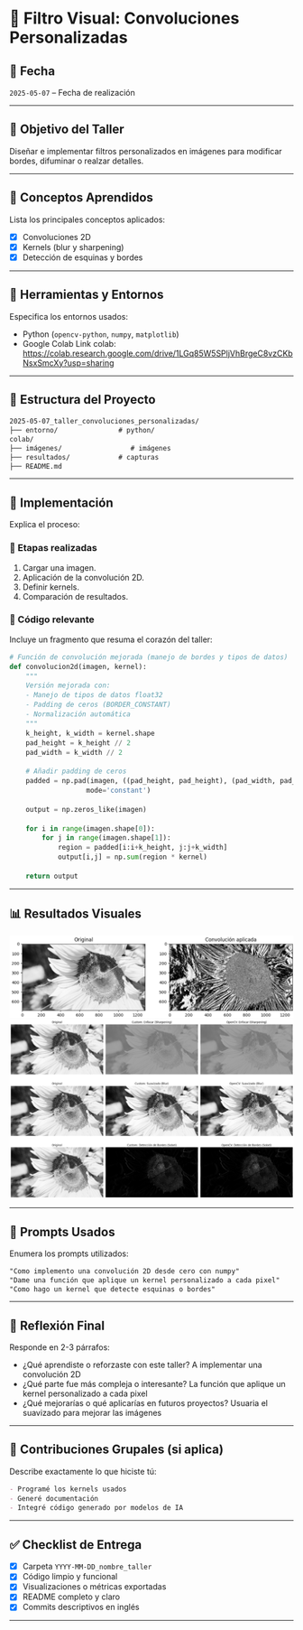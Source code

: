 # 🧪 Filtro Visual: Convoluciones Personalizadas

## 📅 Fecha
`2025-05-07` – Fecha de realización

---

## 🎯 Objetivo del Taller
Diseñar e implementar filtros personalizados en imágenes para modificar bordes, difuminar o realzar detalles.

---

## 🧠 Conceptos Aprendidos

Lista los principales conceptos aplicados:

- [x] Convoluciones 2D
- [x] Kernels (blur y sharpening)
- [x] Detección de esquinas y bordes

---

## 🔧 Herramientas y Entornos

Especifica los entornos usados:

- Python (`opencv-python`, `numpy`, `matplotlib`)
- Google Colab
Link colab: https://colab.research.google.com/drive/1LGq85W5SPljVhBrgeC8vzCKbNsxSmcXy?usp=sharing

---

## 📁 Estructura del Proyecto

```
2025-05-07_taller_convoluciones_personalizadas/
├── entorno/               # python/ 
colab/
├── imágenes/                 # imágenes
├── resultados/            # capturas
├── README.md
```

---

## 🧪 Implementación

Explica el proceso:

### 🔹 Etapas realizadas
1. Cargar una imagen.
2. Aplicación de la convolución 2D.
3. Definir kernels.
4. Comparación de resultados.

### 🔹 Código relevante

Incluye un fragmento que resuma el corazón del taller:

```python
# Función de convolución mejorada (manejo de bordes y tipos de datos)
def convolucion2d(imagen, kernel):
    """
    Versión mejorada con:
    - Manejo de tipos de datos float32
    - Padding de ceros (BORDER_CONSTANT)
    - Normalización automática
    """
    k_height, k_width = kernel.shape
    pad_height = k_height // 2
    pad_width = k_width // 2

    # Añadir padding de ceros
    padded = np.pad(imagen, ((pad_height, pad_height), (pad_width, pad_width)),
                   mode='constant')

    output = np.zeros_like(imagen)

    for i in range(imagen.shape[0]):
        for j in range(imagen.shape[1]):
            region = padded[i:i+k_height, j:j+k_width]
            output[i,j] = np.sum(region * kernel)

    return output

```

---

## 📊 Resultados Visuales
![alt text](image.png)
![alt text](image-1.png)

---

## 🧩 Prompts Usados

Enumera los prompts utilizados:

```text
"Como implemento una convolución 2D desde cero con numpy"
"Dame una función que aplique un kernel personalizado a cada pixel"
"Como hago un kernel que detecte esquinas o bordes"
```


---

## 💬 Reflexión Final

Responde en 2-3 párrafos:

- ¿Qué aprendiste o reforzaste con este taller? A implementar una convolución 2D
- ¿Qué parte fue más compleja o interesante? La función que aplique un kernel personalizado a cada pixel
- ¿Qué mejorarías o qué aplicarías en futuros proyectos? Usuaria el suavizado para mejorar las imágenes

---

## 👥 Contribuciones Grupales (si aplica)

Describe exactamente lo que hiciste tú:

```markdown
- Programé los kernels usados
- Generé documentación
- Integré código generado por modelos de IA
```

---

## ✅ Checklist de Entrega

- [x] Carpeta `YYYY-MM-DD_nombre_taller`
- [x] Código limpio y funcional
- [x] Visualizaciones o métricas exportadas
- [x] README completo y claro
- [x] Commits descriptivos en inglés

---